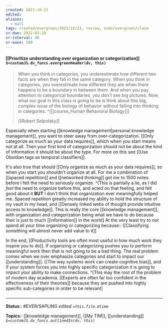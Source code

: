 ```yaml
---
created: 2021-10-23
edited: 
aliases:
  - null
tags: created/evergreen/2021/10/23, review, node/evergreen/claim
sr-due: 2022-03-28
sr-interval: 46
sr-ease: 190
---
```


#### [[Prioritize understanding over organization or categorization]] `$=customJS.dv_funcs.evergreenHeader(dv, this)`

> When you think in categories, you underestimate how different two facts are when they fall in the same category. When you think in categories, you overestimate how different they are when there happens to be a boundary in between them. And when you pay attention to categorical boundaries, you don't see big pictures. Now, what our goal in this class is going to be is think about this big, complex issue of the biology of behavior without falling into thinking in categories.
> ^[[[course_Human Behavioral Biology]]]
>
> <cite>[[Robert Salpolsky]]</cite>

Especially when starting [[knowledge management|personal knowledge management]], you want to steer away from over-categorization. [[Only categorize as much as your data requires]], which when you start means not at all. Then your first kind of categorization should not be about the kind of information it should be about the type. For more on this see [[Use Obsidian tags as temporal classifiers]].

It's also true that should [[Only organize as much as your data requires]], so when you start you shouldn't organize at all.
For me a combination of [[spaced repetition]] and [[networked thinking]] got me to 1500 notes before I felt the need to seriously organize.
^[This is partially a lie, as I did *feel* the need to organize before this, and acted on that feeling, and felt good about it **BUT** I don't think that organization ever meaningfully helped me. Spaced repetition greatly increased my ability to hold the structure of my vault in my head, and [[Densely linked webs of thought provide intuitive access to knowledge]]. This is really the core [[knowledge management]], with organization and categorization being what we have to do because their is just to much [[information]] in the world]
At the very least try to not spend all your time organizing or categorizing 
because:: [[Classifying something will almost never add value to it]]

In the end,
[[Productivity tools are often most useful in how much work they inspire you to do]].
If organizing or categorizing pushes you to perform meaningful work then that is not going to be a bad thing.
The real problem comes when we over emphasize categories and start to impact our [[understanding]].
[[The way systems work can create cognitive bias]], and if your system forces you into highly specific categorization it is going to impact your ability to make connections.
^[This may the root of the problem of modern day academia. [[Experts are often far too confident in the effectiveness of their theories]] because they are pushed into highly specific sub-categories in order to be relevant]

### <hr class="footnote"/>

**Status**:: #EVER/SAPLING
*edited `=this.file.mtime`*

**Topics**:: [[knowledge management]], [[My TIM]], [[understanding]]
*`$=customJS.dv_funcs.outlinedIn(dv, this)`*
